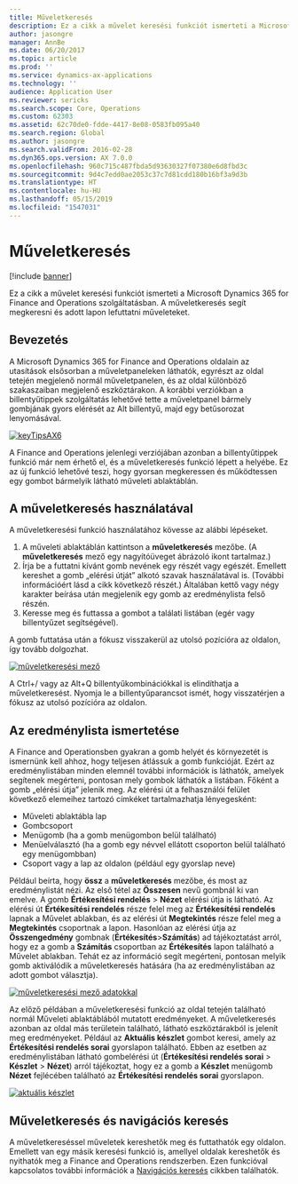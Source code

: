 ```yaml
---
title: Műveletkeresés
description: Ez a cikk a művelet keresési funkciót ismerteti a Microsoft Dynamics 365 for Finance and Operations szolgáltatásban. A műveletkeresés segít megkeresni és adott lapon lefuttatni műveleteket.
author: jasongre
manager: AnnBe
ms.date: 06/20/2017
ms.topic: article
ms.prod: ''
ms.service: dynamics-ax-applications
ms.technology: ''
audience: Application User
ms.reviewer: sericks
ms.search.scope: Core, Operations
ms.custom: 62303
ms.assetid: 62c70de0-fdde-4417-8e08-0583fb095a40
ms.search.region: Global
ms.author: jasongre
ms.search.validFrom: 2016-02-28
ms.dyn365.ops.version: AX 7.0.0
ms.openlocfilehash: 960c715c487fbda5d93630327f07380e6d8fbd3c
ms.sourcegitcommit: 9d4c7edd0ae2053c37c7d81cdd180b16bf3a9d3b
ms.translationtype: HT
ms.contentlocale: hu-HU
ms.lasthandoff: 05/15/2019
ms.locfileid: "1547031"
---
```

# <a name="action-search"></a>Műveletkeresés

[!include [banner](../includes/banner.md)]

Ez a cikk a művelet keresési funkciót ismerteti a Microsoft Dynamics 365 for Finance and Operations szolgáltatásban. A műveletkeresés segít megkeresni és adott lapon lefuttatni műveleteket.

## <a name="introduction"></a>Bevezetés

A Microsoft Dynamics 365 for Finance and Operations oldalain az utasítások elsősorban a műveletpaneleken láthatók, egyrészt az oldal tetején megjelenő normál műveletpanelen, és az oldal különböző szakaszaiban megjelenő eszköztárakon. A korábbi verziókban a billentyűtippek szolgáltatás lehetővé tette a műveletpanel bármely gombjának gyors elérését az Alt billentyű, majd egy betűsorozat lenyomásával.

[![keyTipsAX6](./media/keytipsax6.png)](./media/keytipsax6.png)

A Finance and Operations jelenlegi verziójában azonban a billentyűtippek funkció már nem érhető el, és a műveletkeresés funkció lépett a helyébe. Ez az új funkció lehetővé teszi, hogy gyorsan megkeressen és működtessen egy gombot bármelyik látható műveleti ablaktáblán.

## <a name="using-action-search"></a>A műveletkeresés használatával

A műveletkeresési funkció használatához kövesse az alábbi lépéseket.

1. A műveleti ablaktáblán kattintson a **műveletkeresés** mezőbe. (A **műveletkeresés** mező egy nagyítóüveget ábrázoló ikont tartalmaz.)
2. Írja be a futtatni kívánt gomb nevének egy részét vagy egészét. Emellett kereshet a gomb „elérési útját” alkotó szavak használatával is. (További információért lásd a cikk következő részét.) Általában kettő vagy négy karakter beírása után megjelenik egy gomb az eredménylista felső részén.
3. Keresse meg és futtassa a gombot a találati listában (egér vagy billentyűzet segítségével).

A gomb futtatása után a fókusz visszakerül az utolsó pozícióra az oldalon, így tovább dolgozhat.

[![műveletkeresési mező](./media/action-search-field.png)](./media/action-search-field.png)

A Ctrl+/ vagy az Alt+Q billentyűkombinációkkal is elindíthatja a műveletkeresést. Nyomja le a billentyűparancsot ismét, hogy visszatérjen a fókusz az utolsó pozícióra az oldalon.

## <a name="understanding-the-results-list"></a>Az eredménylista ismertetése

A Finance and Operationsben gyakran a gomb helyét és környezetét is ismernünk kell ahhoz, hogy teljesen átlássuk a gomb funkcióját. Ezért az eredménylistában minden elemnél további információk is láthatók, amelyek segítenek megérteni, pontosan mely gombok láthatók a listában. Főként a gomb „elérési útja” jelenik meg. Az elérési út a felhasználói felület következő elemeihez tartozó címkéket tartalmazhatja lényegesként:

- Műveleti ablaktábla lap
- Gombcsoport
- Menügomb (ha a gomb menügombon belül található)
- Menüelválasztó (ha a gomb egy névvel ellátott csoporton belül található egy menügombban)
- Csoport vagy a lap az oldalon (például egy gyorslap neve)

Például beírta, hogy **össz** a **műveletkeresés** mezőbe, és most az eredménylistát nézi. Az első tétel az **Összesen** nevű gombnál ki van emelve. A gomb **Értékesítési rendelés** &gt; **Nézet** elérési útja is látható. Az elérési út **Értékesítési rendelés** része felel meg az **Értékesítési rendelés** lapnak a Művelet ablakban, és az elérési út **Megtekintés** része felel meg a **Megtekintés** csoportnak a lapon. Hasonlóan az elérési útja az **Összengedmény** gombnak (**Értékesítés**&gt;**Számítás**) ad tájékoztatást arról, hogy ez a gomb a **Számítás** csoportban az **Értékesítés** lapon található a Művelet ablakban. Tehát ez az információ segít megérteni, pontosan melyik gomb aktiválódik a műveletkeresés hatására (ha az eredménylistában az adott gombot választja).

[![műveletkeresési mező adatokkal](./media/action-search-field-with-data.png)](./media/action-search-field-with-data.png)

Az előző példában a műveletkeresési funkció az oldal tetején található normál Műveleti ablaktáblából mutatott eredményeket. A műveletkeresés azonban az oldal más területein található, látható eszköztárakból is jelenít meg eredményeket. Például az **Aktuális készlet** gombot keresi, amely az **Értékesítési rendelés sorai** gyorslapon található. Ebben az esetben az eredménylistában látható gombelérési út (**Értékesítési rendelés sorai** &gt; **Készlet** &gt; **Nézet**) arról tájékoztat, hogy ez a gomb a **Készlet** menügomb **Nézet** fejlécében található az **Értékesítési rendelés sorai** gyorslapon.

[![aktuális készlet](./media/on-hand-inventory.png)](./media/on-hand-inventory.png)

## <a name="action-search-vs-navigation-search"></a>Műveletkeresés és navigációs keresés

A műveletkereséssel műveletek kereshetők meg és futtathatók egy oldalon. Emellett van egy másik keresési funkció is, amellyel oldalak kereshetők és nyithatók meg a Finance and Operations rendszerben. Ezen funkcióval kapcsolatos további információk a [Navigációs keresés](navigation-search.md) cikkben találhatók.